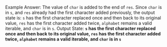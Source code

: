 Example Answer:
The value of `char` is added to the end of `res`. Since `char` is in `s`, and `res` already had the first character added previously, the output state is: `s` has the first character replaced once and then back to its original value, `res` has the first character added twice, `alphabet` remains a valid iterable, and `char` is in `s`.
Output State: **`s` has the first character replaced once and then back to its original value, `res` has the first character added twice, `alphabet` remains a valid iterable, and `char` is in `s`**